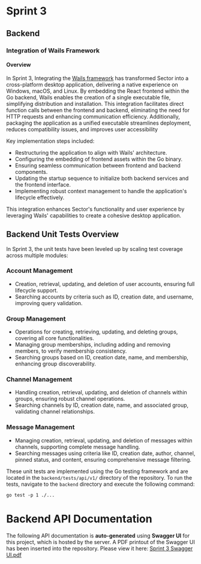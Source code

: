 # Sprint 3

## Backend

### Integration of Wails Framework

#### Overview
In Sprint 3, Integrating the [Wails framework](https://github.com/wailsapp/wails) has transformed Sector into a cross-platform desktop application, delivering a native experience on Windows, macOS, and Linux. By embedding the React frontend within the Go backend, Wails enables the creation of a single executable file, simplifying distribution and installation. This integration facilitates direct function calls between the frontend and backend, eliminating the need for HTTP requests and enhancing communication efficiency. Additionally, packaging the application as a unified executable streamlines deployment, reduces compatibility issues, and improves user accessibility

Key implementation steps included:

- Restructuring the application to align with Wails' architecture.
- Configuring the embedding of frontend assets within the Go binary.
- Ensuring seamless communication between frontend and backend components.
- Updating the startup sequence to initialize both backend services and the frontend interface.
- Implementing robust context management to handle the application's lifecycle effectively.

This integration enhances Sector's functionality and user experience by leveraging Wails' capabilities to create a cohesive desktop application.

## Backend Unit Tests Overview

In Sprint 3, the unit tests have been leveled up by scaling test coverage across multiple modules:

### Account Management

- Creation, retrieval, updating, and deletion of user accounts, ensuring full lifecycle support.
- Searching accounts by criteria such as ID, creation date, and username, improving query validation.

### Group Management

- Operations for creating, retrieving, updating, and deleting groups, covering all core functionalities.
- Managing group memberships, including adding and removing members, to verify membership consistency.
- Searching groups based on ID, creation date, name, and membership, enhancing group discoverability.

### Channel Management

- Handling creation, retrieval, updating, and deletion of channels within groups, ensuring robust channel operations.
- Searching channels by ID, creation date, name, and associated group, validating channel relationships.

### Message Management

- Managing creation, retrieval, updating, and deletion of messages within channels, supporting complete message handling.
- Searching messages using criteria like ID, creation date, author, channel, pinned status, and content, ensuring comprehensive message filtering.

These unit tests are implemented using the Go testing framework and are located in the `backend/tests/api/v1/` directory of the repository. To run the tests, navigate to the `backend` directory and execute the following command:
```
go test -p 1 ./...
```

# Backend API Documentation

The following API documentation is **auto-generated** using **Swagger UI** for this project, which is hosted by the server.
A PDF printout of the Swagger UI has been inserted into the repository. Please view it here: [Sprint 3 Swagger UI.pdf](Swagger%20UI.pdf)
